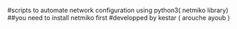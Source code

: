 #scripts to automate network configuration using python3( netmiko library)
##you need to install netmiko first
#developped by kestar ( arouche ayoub )
